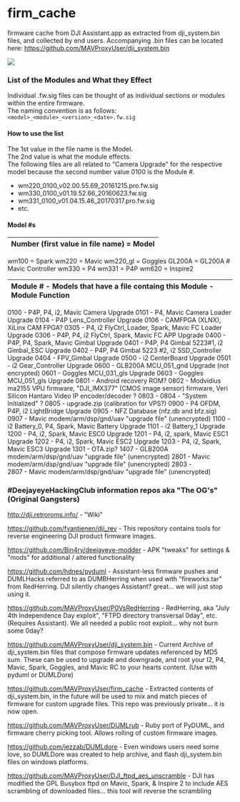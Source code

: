 # firm_cache
firmware cache from DJI Assistant.app 
as extracted from dji_system.bin files, and collected by end users. 
Accompanying .bin files can be located here: https://github.com/MAVProxyUser/dji_system.bin

<img src=https://media.giphy.com/media/wNR8ZhO4fObRu/giphy.gif>


### List of the Modules and What they Effect

Individual .fw.sig files can be thought of as individual sections or modules within the entire firmware.   
The naming convention is as follows: 
`<model>_<module>_<version>_<date>.fw.sig`  

#### How to use the list

The 1st value in the file name is the Model.      
The 2nd value is what the module effects.      
The following files are all related to "Camera Upgrade" for the respective model
because the second number value 0100 is the Module #.    

- wm220_0100_v02.00.55.69_20161215.pro.fw.sig
- wm330_0100_v01.19.52.66_20160623.fw.sig
- wm331_0100_v01.04.15.46_20170317.pro.fw.sig
- etc.


#### Model #s

|Number (first value in file name) =  Model |
|:------------------------------------------|
wm100    =  Spark
wm220    =  Mavic
wm220_gl =  Goggles 
GL200A   =  GL200A # Mavic Controller
wm330    =  P4
wm331    =  P4P
wm620    =  Inspire2

| Module # -  Models that have a file containg this Module  -  Module Function|
|:----------------------------|
0100 - P4P, P4, i2, Mavic Camera Upgrade
0101 - P4, Mavic Camera Loader Upgrade
0104 - P4P Lens_Controller Upgrade
0106 - CAMFPGA (XLNX), XiLinx CAM FPGA? 
0305 - P4, i2 FlyCtrl_Loader, Spark, Mavic FC Loader Upgrade
0306 - P4P, P4, i2 FlyCtrl, Spark, Mavic FC APP Upgrade
0400 - P4P, P4, Spark, Mavic Gimbal Upgrade
0401 - P4P, P4 Gimbal 5223#1, i2 Gimbal_ESC Upgrade
0402 - P4P, P4 Gimbal 5223 #2, i2 SSD_Controller Upgrade
0404 - FPV_Gimbal Upgrade
0500 - i2 CenterBoard Upgrade
0501 - i2 Gear_Controller Upgrade
0600 - GLB200A MCU_051_gnd Upgrade (not encrypted)
0601 - Goggles MCU_031_gls Upgrade
0603 - Goggles MCU_051_gls Upgrade
0801 - Android recovery ROM?
0802 - Modvidius ma2155 VPU firmware, "DJI_IMX377" (CMOS image sensor) firmware, Veri Silicon Hantaro Video IP encoder/decoder ?
0803 - 
0804 - "System Initialized" ?
0805 - upgrade.zip (calibration for VPS?)
0900 - P4 OFDM, P4P, i2 LightBridge Upgrade
0905 - NFZ Database (nfz.db and bfz.sig)
0907 - Mavic modem/arm/dsp/gnd/uav "upgrade file" (unencrypted)
1100 - i2 Battery_0, P4, Spark, Mavic Battery Upgrade
1101 - i2 Battery_1 Upgrade
1200 - P4, i2, Spark, Mavic ESC0 Upgrade
1201 - P4, i2, spark, Mavic ESC1 Upgrade
1202 - P4, i2, Spark, Mavic ESC2 Upgrade
1203 - P4, i2, Spark, Mavic ESC3 Upgrade
1301 - OTA.zip?
1407 - GLB200A modem/arm/dsp/gnd/uav "upgrade file" (unencrypted)
2801 - Mavic modem/arm/dsp/gnd/uav "upgrade file" (unencrypted)
2803 -  
2807 - Mavic modem/arm/dsp/gnd/uav "upgrade file" (unencrypted)


### #DeejayeyeHackingClub information repos aka "The OG's" (Original Gangsters)

http://dji.retroroms.info/ - "Wiki"

https://github.com/fvantienen/dji_rev - This repository contains tools for reverse engineering DJI product firmware images.

https://github.com/Bin4ry/deejayeye-modder - APK "tweaks" for settings & "mods" for additional / altered functionality

https://github.com/hdnes/pyduml - Assistant-less firmware pushes and DUMLHacks referred to as DUMBHerring when used with "fireworks.tar" from RedHerring. DJI silently changes Assistant? great... we will just stop using it.

https://github.com/MAVProxyUser/P0VsRedHerring - RedHerring, aka "July 4th Independence Day exploit", "FTPD directory transversal 0day", etc. (Requires Assistant). We all needed a public root exploit... why not burn some 0day?

https://github.com/MAVProxyUser/dji_system.bin - Current Archive of dji_system.bin files that compose firmware updates referenced by MD5 sum. These can be used to upgrade and downgrade, and root your I2, P4, Mavic, Spark, Goggles, and Mavic RC to your hearts content. (Use with pyduml or DUMLDore)

https://github.com/MAVProxyUser/firm_cache - Extracted contents of dji_system.bin, in the future will be used to mix and match pieces of firmware for custom upgrade files. This repo was previously private... it is now open.

https://github.com/MAVProxyUser/DUMLrub - Ruby port of PyDUML, and firmware cherry picking tool. Allows rolling of custom firmware images.

https://github.com/jezzab/DUMLdore - Even windows users need some love, so DUMLDore was created to help archive, and flash dji_system.bin files on windows platforms.

https://github.com/MAVProxyUser/DJI_ftpd_aes_unscramble - DJI has modified the GPL Busybox ftpd on Mavic, Spark, & Inspire 2 to include AES scrambling of downloaded files... this tool will reverse the scrambling
